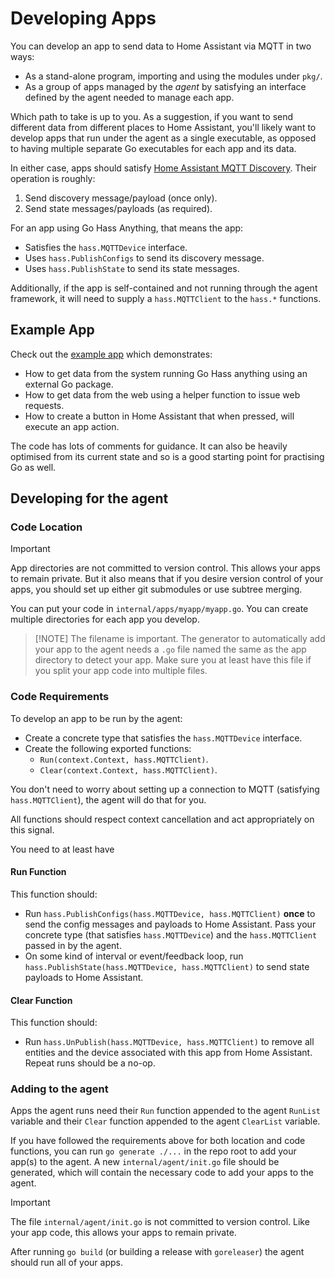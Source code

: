 <!--
 Copyright (c) 2023 Joshua Rich <joshua.rich@gmail.com>

 This software is released under the MIT License.
 https://opensource.org/licenses/MIT
-->

# Developing Apps

You can develop an app to send data to Home Assistant via MQTT in two ways:

- As a stand-alone program, importing and using the modules under `pkg/`.
- As a group of apps managed by the *agent* by satisfying an interface defined
  by the agent needed to manage each app.

Which path to take is up to you. As a suggestion, if you want to send different
data from different places to Home Assistant, you'll likely want to develop apps
that run under the agent as a single executable, as opposed to having multiple
separate Go executables for each app and its data.

In either case, apps should satisfy [Home Assistant MQTT
Discovery](https://www.home-assistant.io/integrations/mqtt/#mqtt-discovery).
Their operation is roughly:

1. Send discovery message/payload (once only).
2. Send state messages/payloads (as required).

For an app using Go Hass Anything, that means the app:

- Satisfies the `hass.MQTTDevice` interface.
- Uses `hass.PublishConfigs` to send its discovery message.
- Uses `hass.PublishState` to send its state messages.

Additionally, if the app is self-contained and not running through the agent
framework, it will need to supply a `hass.MQTTClient` to the `hass.*` functions.

## Example App

Check out the [example app](../../internal/apps/exampleApp/exampleApp.go) which
demonstrates:

- How to get data from the system running Go Hass anything using an external Go
  package.
- How to get data from the web using a helper function to issue web requests.
- How to create a button in Home Assistant that when pressed, will execute an
  app action.

The code has lots of comments for guidance. It can also be heavily optimised
from its current state and so is a good starting point for practising Go as
well.

## Developing for the agent

### Code Location

> [!IMPORTANT]
> App directories are not committed to version control. This allows your apps to
> remain private. But it also means that if you desire version control of your
> apps, you should set up either git submodules or use subtree merging.

You can put your code in `internal/apps/myapp/myapp.go`. You can create multiple
directories for each app you develop.

> [!NOTE] The filename is important. The generator to automatically add your app
> to the agent needs a `.go` file named the same as the app directory to detect
> your app. Make sure you at least have this file if you split your app code
> into multiple files.

### Code Requirements

To develop an app to be run by the agent:

- Create a concrete type that satisfies the `hass.MQTTDevice` interface.
- Create the following exported functions:
  - `Run(context.Context, hass.MQTTClient)`.
  - `Clear(context.Context, hass.MQTTClient)`.

You don't need to worry about setting up a connection to MQTT (satisfying
`hass.MQTTClient`), the agent will do that for you.

All functions should respect context cancellation and act appropriately on this
signal.

You need to at least have

#### Run Function

This function should:

- Run `hass.PublishConfigs(hass.MQTTDevice, hass.MQTTClient)` **once** to send
  the config messages and payloads to Home Assistant. Pass your concrete type
  (that satisfies `hass.MQTTDevice`) and the `hass.MQTTClient` passed in by the
  agent.
- On some kind of interval or event/feedback loop, run
  `hass.PublishState(hass.MQTTDevice, hass.MQTTClient)` to send state payloads
  to Home Assistant.

#### Clear Function

This function should:

- Run `hass.UnPublish(hass.MQTTDevice, hass.MQTTClient)` to remove all entities
  and the device associated with this app from Home Assistant. Repeat runs
  should be a no-op.

### Adding to the agent

Apps the agent runs need their `Run` function appended to the agent `RunList`
variable and their `Clear` function appended to the agent `ClearList` variable.

If you have followed the requirements above for both location and code
functions, you can run `go generate ./...` in the repo root to add your app(s)
to the agent. A new `internal/agent/init.go` file should be generated, which
will contain the necessary code to add your apps to the agent.

> [!IMPORTANT]
> The file `internal/agent/init.go` is not committed to version control. Like
> your app code, this allows your apps to remain private.

After running `go build` (or building a release with `goreleaser`) the agent
should run all of your apps.
